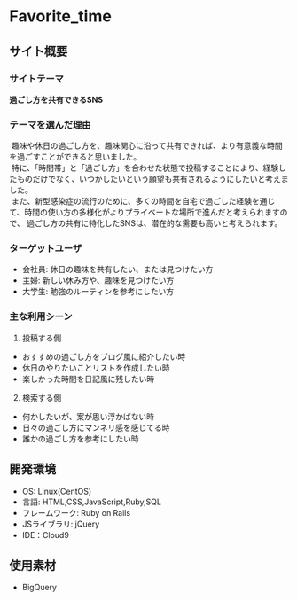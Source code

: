 # Favorite_time

## サイト概要
### サイトテーマ
**過ごし方を共有できるSNS**

### テーマを選んだ理由
&nbsp;趣味や休日の過ごし方を、趣味関心に沿って共有できれば、より有意義な時間を過ごすことができると思いました。
<br>
&nbsp;特に、「時間帯」と「過ごし方」を合わせた状態で投稿することにより、経験したものだけでなく、いつかしたいという願望も共有されるようにしたいと考えました。
<br>
&nbsp;また、新型感染症の流行のために、多くの時間を自宅で過ごした経験を通じて、時間の使い方の多様化がよりプライベートな場所で進んだと考えられますので、
過ごし方の共有に特化したSNSは、潜在的な需要も高いと考えられます。

### ターゲットユーザ
- 会社員: 休日の趣味を共有したい、または見つけたい方
- 主婦: 新しい休み方や、趣味を見つけたい方
- 大学生: 勉強のルーティンを参考にしたい方

### 主な利用シーン
1. 投稿する側
  * おすすめの過ごし方をブログ風に紹介したい時
  * 休日のやりたいことリストを作成したい時
  * 楽しかった時間を日記風に残したい時
2. 検索する側
  * 何かしたいが、案が思い浮かばない時
  * 日々の過ごし方にマンネリ感を感じてる時
  * 誰かの過ごし方を参考にしたい時

## 開発環境
- OS: Linux(CentOS)
- 言語: HTML,CSS,JavaScript,Ruby,SQL
- フレームワーク: Ruby on Rails
- JSライブラリ: jQuery
- IDE：Cloud9

## 使用素材
- BigQuery
